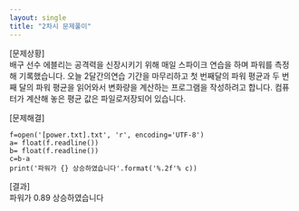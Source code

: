 ```yaml
---
layout: single
title: "2차시 문제풀이"
---
```



[문제상황]  
배구 선수 에블리는 공격력을 신장시키기 위해 매일 스파이크 연습을 
하며 파워를 측정해 기록했습니다. 오늘 2달간의연습 기간을 마무리하고 
첫 번째달의 파워 평균과 두 번째 달의 파워 평균을 읽어와서 변화량을 
계산하는 프로그램을 작성하려고 합니다. 컴퓨터가 계산해 놓은 평균 값은 
파일로저장되어 있습니다.

[문제해결]  
~~~  
f=open('[power.txt].txt', 'r', encoding='UTF-8')
a= float(f.readline())
b= float(f.readline())
c=b-a
print('파워가 {} 상승하였습니다'.format('%.2f'% c)) 
~~~

[결과]  
파워가 0.89 상승하였습니다 
